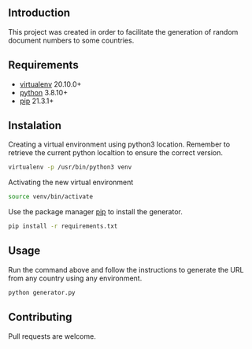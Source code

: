 ## Introduction

This project was created in order to facilitate the generation of random document numbers to some countries.

## Requirements
- [virtualenv](https://docs.python.org/3.8/library/venv.html) 20.10.0+
- [python](https://www.python.org/downloads/release/python-3810/) 3.8.10+
- [pip](https://pypi.org/project/pip/) 21.3.1+

## Instalation

Creating a virtual environment using python3 location. Remember to retrieve the current python localtion to ensure the correct version.

```bash
virtualenv -p /usr/bin/python3 venv
```

Activating the new virtual environment

```bash
source venv/bin/activate
```

Use the package manager [pip](https://pip.pypa.io/en/stable/) to install the generator.

```bash
pip install -r requirements.txt
```

## Usage

Run the command above and follow the instructions to generate the URL from any country using any environment.

```bash
python generator.py
```

## Contributing

Pull requests are welcome.

